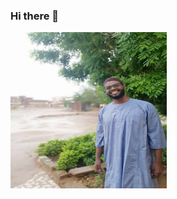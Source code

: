 ### Hi there 👋
 <img src="https://github.com/mohannadprogrammer/mohannadprogrammer/blob/master/MY.jpeg" width="250px" height="250px"/>
<!--
**mohannadprogrammer/mohannadprogrammer** is a ✨ _special_ ✨ repository because its `README.md` (this file) appears on your GitHub profile.

Here are some ideas to get you started:
-->

- 🔭 I’m currently working on react native and react js frameworks 😍😘
- 📫 How to reach me: waheedmohannad55578@gmail.com 👾
 
